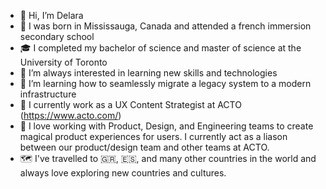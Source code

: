 - 👋 Hi, I’m Delara
- 🐣 I was born in Mississauga, Canada and attended a french immersion secondary school
- 🎓 I completed my bachelor of science and master of science at the University of Toronto
- 👀 I’m always interested in learning new skills and technologies
- 🌱 I’m learning how to seamlessly migrate a legacy system to a modern infrastructure 
- 📝 I currently work as a UX Content Strategist at ACTO (https://www.acto.com/)
- 🚀 I love working with Product, Design, and Engineering teams to create magical product experiences for users. I currently act as a liason between our product/design team and other teams at ACTO.
- 🗺 I've travelled to 🇬🇷, 🇪🇸, and many other countries in the world and always love exploring new countries and cultures.
